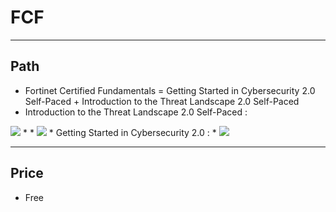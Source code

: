 # FCF

---

## Path
* Fortinet Certified Fundamentals = Getting Started in Cybersecurity 2.0 Self-Paced + Introduction to the Threat Landscape 2.0 Self-Paced
* Introduction to the Threat Landscape 2.0 Self-Paced :
<img src="https://i.imgur.com/Bug7whO.png">
* 
* <img src="https://i.imgur.com/phb8jrw.png">
* Getting Started in Cybersecurity 2.0 :
* <img src="https://i.imgur.com/momAwOR.png">

---

## Price
* Free
